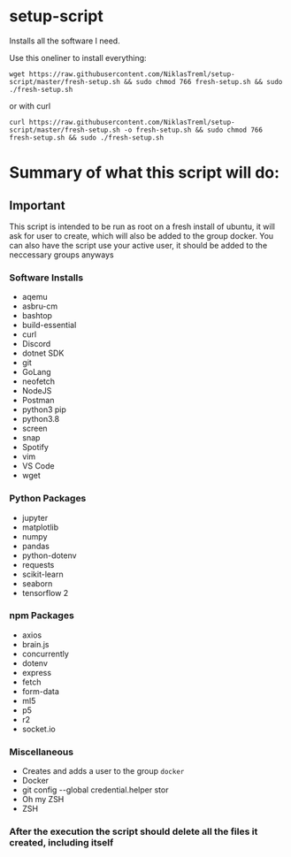 # setup-script

Installs all the software I need.

Use this oneliner to install everything:

`wget https://raw.githubusercontent.com/NiklasTreml/setup-script/master/fresh-setup.sh && sudo chmod 766 fresh-setup.sh && sudo ./fresh-setup.sh`

or with curl

`curl https://raw.githubusercontent.com/NiklasTreml/setup-script/master/fresh-setup.sh -o fresh-setup.sh && sudo chmod 766 fresh-setup.sh && sudo ./fresh-setup.sh`

# Summary of what this script will do:

## Important
This script is intended to be run as root on a fresh install of ubuntu, it will ask for user to create, which will also be added to the group docker. You can also have the script use your active user, it should be added to the neccessary groups anyways

### Software Installs

- aqemu
- asbru-cm
- bashtop
- build-essential
- curl
- Discord
- dotnet SDK
- git
- GoLang
- neofetch
- NodeJS
- Postman
- python3 pip
- python3.8
- screen
- snap
- Spotify
- vim
- VS Code
- wget
### Python Packages
- jupyter
- matplotlib
- numpy
- pandas
- python-dotenv
- requests
- scikit-learn
- seaborn
- tensorflow 2
### npm Packages
- axios
- brain.js
- concurrently
- dotenv
- express
- fetch
- form-data
- ml5
- p5
- r2
- socket.io
### Miscellaneous
- Creates and adds a user to the group `docker`
- Docker
- git config --global credential.helper stor
- Oh my ZSH
- ZSH
### After the execution the script should delete all the files it created, including itself